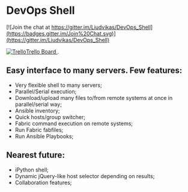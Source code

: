 # DevOps Shell

[![Join the chat at https://gitter.im/Liudvikas/DevOps_Shell](https://badges.gitter.im/Join%20Chat.svg)](https://gitter.im/Liudvikas/DevOps_Shell) 

[ ![Trello](https://d78fikflryjgj.cloudfront.net/images/services/e1b7406bd79656fdd26ca46dc8963bee/trello.png)Trello Board ](https://trello.com/b/tWDDcOIL/).


Easy interface to many servers.
Few features:
-
- Very flexible shell to many servers;
- Parallel/Serial execution;
- Download/upload many files to/from remote systems at once in parallel/serial way;
- Ansible inventory;
- Quick hosts/group switcher;
- Fabric command execution on remote systems;
- Run Fabric fabfiles;
- Run Ansible Playbooks;

Nearest future:
- 
- iPython shell;
- Dynamic jQuery-like host selector depending on results;
- Collaboration features;

